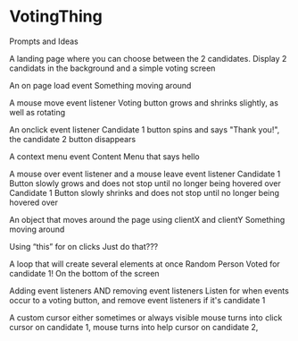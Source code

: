 # VotingThing

Prompts and Ideas

A landing page where you can choose between the 2 candidates. 
    Display 2 candidats in the background and a simple voting screen

An on page load event 
    Something moving around

A mouse move event listener
    Voting button grows and shrinks slightly, as well as rotating

An onclick event listener
    Candidate 1 button spins and says "Thank you!", the candidate 2 button disappears

A context menu event
    Content Menu that says hello

A mouse over event listener and a mouse leave event listener
    Candidate 1 Button slowly grows and does not stop until no longer being hovered over
    Candidate 1 Button slowly shrinks and does not stop until no longer being hovered over

An object that moves around the page using clientX and clientY
    Something moving around

Using “this” for on clicks
    Just do that???

A loop that will create several elements at once
    Random Person Voted for candidate 1! On the bottom of the screen

Adding event listeners AND removing event listeners 
    Listen for when events occur to a voting button, and remove event listeners if it's candidate 1

A custom cursor either sometimes or always visible 
    mouse turns into click cursor on candidate 1,
    mouse turns into help cursor on candidate 2,